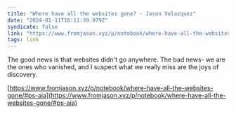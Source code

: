 ```yaml
---
title: "Where have all the websites gone? - Jason Velazquez"
date: "2024-01-11T16:11:39.979Z"
syndicate: false
link: "https://www.fromjason.xyz/p/notebook/where-have-all-the-websites-gone/#ps-aia"
tags: link
---
```


The good news is that websites didn't go anywhere. The bad news- we are the ones who vanished, and I suspect what we really miss are the joys of discovery.

[https://www.fromjason.xyz/p/notebook/where-have-all-the-websites-gone/#ps-aia](https://www.fromjason.xyz/p/notebook/where-have-all-the-websites-gone/#ps-aia)
